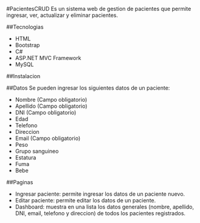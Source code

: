#PacientesCRUD
Es un sistema web de gestion de pacientes que permite ingresar, ver, actualizar y eliminar pacientes.

##Tecnologias
- HTML
- Bootstrap
- C#
- ASP.NET MVC Framework
- MySQL

##Instalacion


##Datos
Se pueden ingresar los siguientes datos de un paciente:
- Nombre (Campo obligatorio)
- Apellido (Campo obligatorio)
- DNI (Campo obligatorio)
- Edad
- Telefono
- Direccion
- Email (Campo obligatorio)
- Peso
- Grupo sanguineo
- Estatura
- Fuma
- Bebe

##Paginas
- Ingresar paciente: permite ingresar los datos de un paciente nuevo.
- Editar paciente: permite editar los datos de un paciente.
- Dashboard: muestra en una lista los datos generales (nombre, apellido, DNI, email, telefono y direccion) de todos los pacientes registrados.
